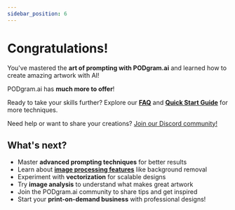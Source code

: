 ```yaml
---
sidebar_position: 6
---
```


# Congratulations!

You've mastered the **art of prompting with PODgram.ai** and learned how to create amazing artwork with AI!

PODgram.ai has **much more to offer**!

Ready to take your skills further? Explore our **[FAQ](../faq.mdx)** and **[Quick Start Guide](../quick-start-guide.mdx)** for more techniques.

Need help or want to share your creations? [Join our Discord community!](https://discord.gg/podgram)

## What's next?

- Master **advanced prompting techniques** for better results
- Learn about **[image processing features](../welcome.mdx)** like background removal
- Experiment with **vectorization** for scalable designs
- Try **image analysis** to understand what makes great artwork
- Join the PODgram.ai community to share tips and get inspired
- Start your **print-on-demand business** with professional designs!
